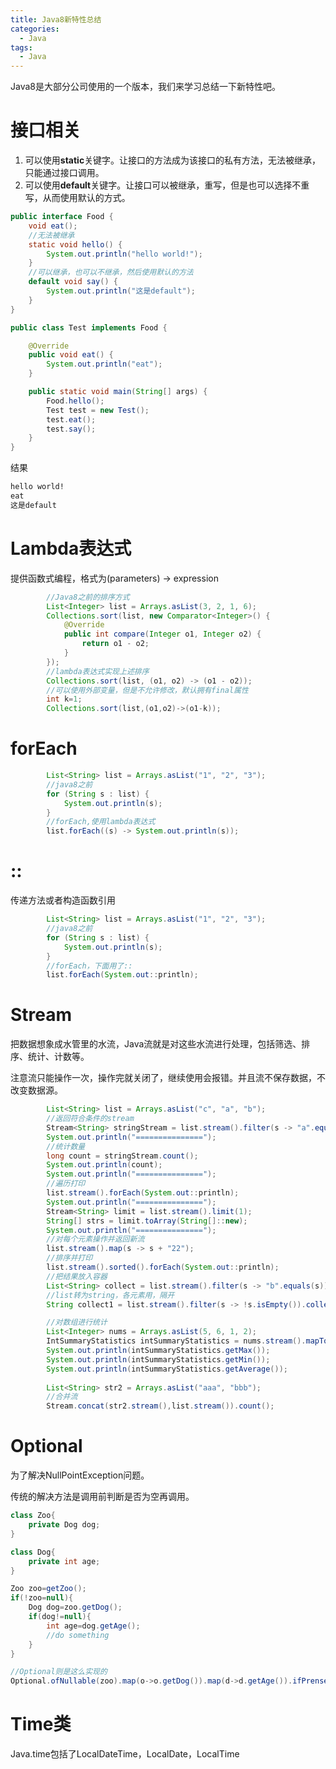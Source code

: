 ```yaml
---
title: Java8新特性总结
categories:
  - Java
tags:
  - Java
---
```

Java8是大部分公司使用的一个版本，我们来学习总结一下新特性吧。

# 接口相关

1. 可以使用**static**关键字。让接口的方法成为该接口的私有方法，无法被继承，只能通过接口调用。
2. 可以使用**default**关键字。让接口可以被继承，重写，但是也可以选择不重写，从而使用默认的方式。

```java
public interface Food {
    void eat();
	//无法被继承
    static void hello() {
        System.out.println("hello world!");
    }
	//可以继承，也可以不继承，然后使用默认的方法
    default void say() {
        System.out.println("这是default");
    }
}
```

```java
public class Test implements Food {

    @Override
    public void eat() {
        System.out.println("eat");
    }

    public static void main(String[] args) {
        Food.hello();
        Test test = new Test();
        test.eat();
        test.say();
    }
}
```
结果
```bash
hello world!
eat
这是default
```

# Lambda表达式

提供函数式编程，格式为(parameters) -> expression

```java
        //Java8之前的排序方式
        List<Integer> list = Arrays.asList(3, 2, 1, 6);
        Collections.sort(list, new Comparator<Integer>() {
            @Override
            public int compare(Integer o1, Integer o2) {
                return o1 - o2;
            }
        });
        //lambda表达式实现上述排序
        Collections.sort(list, (o1, o2) -> (o1 - o2));
		//可以使用外部变量，但是不允许修改，默认拥有final属性
        int k=1;
        Collections.sort(list,(o1,o2)->(o1-k));
```

# forEach

```java
        List<String> list = Arrays.asList("1", "2", "3");
        //java8之前
        for (String s : list) {
            System.out.println(s);
        }
        //forEach,使用lambda表达式
        list.forEach((s) -> System.out.println(s));
```

# ::

传递方法或者构造函数引用

```java
	    List<String> list = Arrays.asList("1", "2", "3");
        //java8之前
        for (String s : list) {
            System.out.println(s);
        }
        //forEach，下面用了::
        list.forEach(System.out::println);
```

# Stream

把数据想象成水管里的水流，Java流就是对这些水流进行处理，包括筛选、排序、统计、计数等。

注意流只能操作一次，操作完就关闭了，继续使用会报错。并且流不保存数据，不改变数据源。

```java
	    List<String> list = Arrays.asList("c", "a", "b");
        //返回符合条件的stream
        Stream<String> stringStream = list.stream().filter(s -> "a".equals(s));
        System.out.println("===============");
        //统计数量
        long count = stringStream.count();
        System.out.println(count);
        System.out.println("===============");
        //遍历打印
        list.stream().forEach(System.out::println);
        System.out.println("===============");
        Stream<String> limit = list.stream().limit(1);
        String[] strs = limit.toArray(String[]::new);
        System.out.println("===============");
        //对每个元素操作并返回新流
        list.stream().map(s -> s + "22");
        //排序并打印
        list.stream().sorted().forEach(System.out::println);
        //把结果放入容器
        List<String> collect = list.stream().filter(s -> "b".equals(s)).collect(Collectors.toList());
        //list转为string，各元素用，隔开
        String collect1 = list.stream().filter(s -> !s.isEmpty()).collect(Collectors.joining(","));

        //对数组进行统计
        List<Integer> nums = Arrays.asList(5, 6, 1, 2);
        IntSummaryStatistics intSummaryStatistics = nums.stream().mapToInt(x -> x).summaryStatistics();
        System.out.println(intSummaryStatistics.getMax());
        System.out.println(intSummaryStatistics.getMin());
        System.out.println(intSummaryStatistics.getAverage());
        
        List<String> str2 = Arrays.asList("aaa", "bbb");
        //合并流
        Stream.concat(str2.stream(),list.stream()).count();

```

# Optional

为了解决NullPointException问题。

传统的解决方法是调用前判断是否为空再调用。

```java
class Zoo{
    private Dog dog;
}

class Dog{
    private int age;
}
```

```java
Zoo zoo=getZoo();
if(!zoo=null){
    Dog dog=zoo.getDog();
    if(dog!=null){
        int age=dog.getAge();
        //do something
    }
}
```

```java
//Optional则是这么实现的
Optional.ofNullable(zoo).map(o->o.getDog()).map(d->d.getAge()).ifPrensent(age->//do something)
```

# Time类

Java.time包括了LocalDateTime，LocalDate，LocalTime

